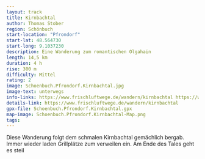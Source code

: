 ```yaml
---
layout: track
title: Kirnbachtal
author: Thomas Stober
region: Schönbuch
start-location: "Pfrondorf"
start-lat: 48.564730
start-long: 9.1037230
description: Eine Wanderung zum romantischen Olgahain
length: 14,5 km
duration: 4 h
rise: 300 m
difficulty: Mittel
rating: 2
image: Schoenbuch.Pfrondorf.Kirnbachtal.jpg
image-text: unterwegs
info-links: https://www.frischluftwege.de/wandern/kirnbachtal https://www.inslichtruecken.de
details-link: https://www.frischluftwege.de/wandern/kirnbachtal
gpx-file: Schoenbuch.Pfrondorf.Kirnbachtal.gpx
map-image: Schoenbuch.Pfrondorf.Kirnbachtal-Map.png
tags: 
---
```


Diese Wanderung folgt dem schmalen Kirnbachtal gemächlich bergab. Immer wieder laden Grillplätze zum verweilen ein. 
Am Ende des Tales geht es steil





